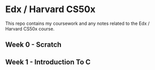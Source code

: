 # Edx / Harvard CS50x

This repo contains my coursework and any notes related to the Edx / Harvard CS50x course.

## Week 0 - Scratch

## Week 1 - Introduction To C
